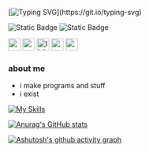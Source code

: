 [![Typing SVG](https://readme-typing-svg.demolab.com?font=Montserrat&pause=1000&repeat=false&random=false&width=435&lines=%F0%9F%91%8B+hello%2C+my+name+is+qwertyy!)](https://git.io/typing-svg)

<img alt="Static Badge" src="https://img.shields.io/badge/os-linux mint 21.2-green?logo=linuxmint"> <img alt="Static Badge" src="https://img.shields.io/badge/browser-google chrome-blue?logo=googlechrome">

<a title="game jolt - @qwertyy" href="https://gamejolt.com/@qwertyy__"><img alt="game jolt logo" src="https://s.gjcdn.net/img/favicon.png" width="25px"></a>
<a title="scratch - @qwertyy-the-artist" href="https://scratch.mit.edu/users/qwertyy_the_artist/"><img alt="scratch logo" src="https://scratch.mit.edu/favicon.ico" width="25px"></a>
<a title="linkin.bio" href="https://linkin.bio/qwertyy__/"><img alt="linkin.bio logo" src="https://app.later.com/favicon.ico" width="25px"></a>
<a title="pronouns.page - @qwertyy" href="https://en.pronouns.page/@qwertyy__"><img alt="pronouns.page logo" src="https://en.pronouns.page/logo/logo-primary.svg" width="25px"></a>
<a title="replit - @qwertyylastname" href="https://replit.com/@qwertyylastname"><img alt="replit logo" src="https://github.com/qwertyytheartist/qwertyytheartist/assets/129226914/3ca96acb-2943-4ebc-b031-30cd0e5c623a" width="25px"></a>

### about me
- i make programs and stuff
- i exist

[![My Skills](https://skillicons.dev/icons?i=blender,css,github,gmail,html,js,jquery,linux,lua,mint,py,robloxstudio,unity,vscode,windows)](https://skillicons.dev)

[![Anurag's GitHub stats](https://github-readme-stats.vercel.app/api?username=qwertyytheartist)](https://github.com/anuraghazra/github-readme-stats)

[![Ashutosh's github activity graph](https://github-readme-activity-graph.vercel.app/graph?username=qwertyytheartist&theme=rogue)](https://github.com/ashutosh00710/github-readme-activity-graph)
